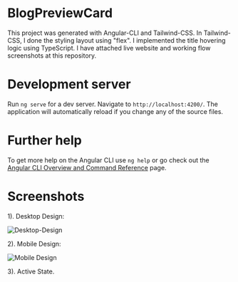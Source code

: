 # BlogPreviewCard

This project was generated with Angular-CLI and Tailwind-CSS. In Tailwind-CSS, I done the styling layout using "flex". I implemented the title hovering logic using TypeScript. I have attached live website and working flow screenshots at this repository.

# Development server

Run `ng serve` for a dev server. Navigate to `http://localhost:4200/`. The application will automatically reload if you change any of the source files.

# Further help

To get more help on the Angular CLI use `ng help` or go check out the [Angular CLI Overview and Command Reference](https://angular.io/cli) page.

# Screenshots

1). Desktop Design:

![Desktop-Design](https://github.com/vishalyv252/Blog-preview-card/assets/105093020/311c231a-6be7-4ed2-8146-07b1c308b388)

2). Mobile Design:

![Mobile Design](https://github.com/vishalyv252/Blog-preview-card/assets/105093020/2b9b68dd-e7f3-4eb4-9eb6-bffff2fec016)

3). Active State.


